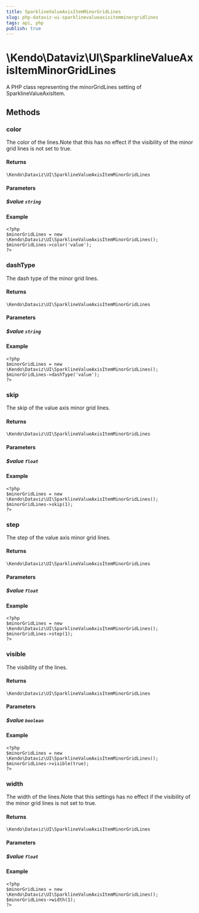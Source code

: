 ```yaml
---
title: SparklineValueAxisItemMinorGridLines
slug: php-dataviz-ui-sparklinevalueaxisitemminorgridlines
tags: api, php
publish: true
---
```


# \Kendo\Dataviz\UI\SparklineValueAxisItemMinorGridLines

A PHP class representing the minorGridLines setting of SparklineValueAxisItem.


## Methods

### color
The color of the lines.Note that this has no effect if the visibility of the minor grid lines is not set to true.

#### Returns
`\Kendo\Dataviz\UI\SparklineValueAxisItemMinorGridLines`

#### Parameters

##### $value `string`



#### Example 
    <?php
    $minorGridLines = new \Kendo\Dataviz\UI\SparklineValueAxisItemMinorGridLines();
    $minorGridLines->color('value');
    ?>

### dashType
The dash type of the minor grid lines.

#### Returns
`\Kendo\Dataviz\UI\SparklineValueAxisItemMinorGridLines`

#### Parameters

##### $value `string`



#### Example 
    <?php
    $minorGridLines = new \Kendo\Dataviz\UI\SparklineValueAxisItemMinorGridLines();
    $minorGridLines->dashType('value');
    ?>

### skip
The skip of the value axis minor grid lines.

#### Returns
`\Kendo\Dataviz\UI\SparklineValueAxisItemMinorGridLines`

#### Parameters

##### $value `float`



#### Example 
    <?php
    $minorGridLines = new \Kendo\Dataviz\UI\SparklineValueAxisItemMinorGridLines();
    $minorGridLines->skip(1);
    ?>

### step
The step of the value axis minor grid lines.

#### Returns
`\Kendo\Dataviz\UI\SparklineValueAxisItemMinorGridLines`

#### Parameters

##### $value `float`



#### Example 
    <?php
    $minorGridLines = new \Kendo\Dataviz\UI\SparklineValueAxisItemMinorGridLines();
    $minorGridLines->step(1);
    ?>

### visible
The visibility of the lines.

#### Returns
`\Kendo\Dataviz\UI\SparklineValueAxisItemMinorGridLines`

#### Parameters

##### $value `boolean`



#### Example 
    <?php
    $minorGridLines = new \Kendo\Dataviz\UI\SparklineValueAxisItemMinorGridLines();
    $minorGridLines->visible(true);
    ?>

### width
The width of the lines.Note that this settings has no effect if the visibility of the minor grid lines is not set to true.

#### Returns
`\Kendo\Dataviz\UI\SparklineValueAxisItemMinorGridLines`

#### Parameters

##### $value `float`



#### Example 
    <?php
    $minorGridLines = new \Kendo\Dataviz\UI\SparklineValueAxisItemMinorGridLines();
    $minorGridLines->width(1);
    ?>

 
